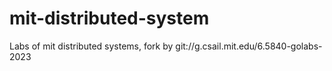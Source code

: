 # mit-distributed-system
Labs of mit distributed systems, fork by git://g.csail.mit.edu/6.5840-golabs-2023
